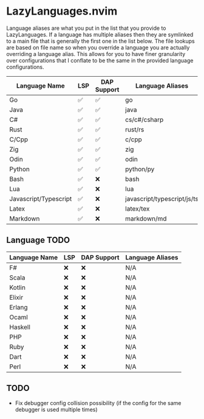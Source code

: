 # LazyLanguages.nvim

Language aliases are what you put in the list that you provide to
LazyLanguages. If a language has multiple aliases then they are symlinked to a
main file that is generally the first one in the list below. The file lookups
are based on file name so when you override a language you are actually
overriding a language alias. This allows for you to have finer granularity over
configurations that I conflate to be the same in the provided language
configurations.

| Language Name | LSP | DAP Support | Language Aliases|
| ------------- | -------------- | -------------- | --------------|
| Go | ✅ | ✅ | go |
| Java | ✅ | ✅ | java |
| C# | ✅ | ✅ | cs/c#/csharp |
| Rust | ✅ | ✅ | rust/rs |
| C/Cpp | ✅ | ✅ | c/cpp |
| Zig | ✅ | ✅ | zig |
| Odin | ✅ | ✅ | odin |
| Python | ✅ | ✅ | python/py |
| Bash | ✅ | ❌ | bash |
| Lua | ✅ | ❌ | lua |
| Javascript/Typescript | ✅ | ❌ | javascript/typescript/js/ts |
| Latex | ✅ | ❌ | latex/tex |
| Markdown | ✅ | ❌ | markdown/md |

## Language TODO
| Language Name | LSP | DAP Support | Language Aliases |
| ------------- | --- | ----------- | ---------------- |
| F# | ❌ | ❌ | N/A |
| Scala | ❌ | ❌ | N/A |
| Kotlin | ❌ | ❌ | N/A |
| Elixir | ❌ | ❌ | N/A |
| Erlang | ❌ | ❌ | N/A |
| Ocaml | ❌ | ❌ | N/A |
| Haskell | ❌ | ❌ | N/A |
| PHP | ❌ | ❌ | N/A |
| Ruby | ❌ | ❌ | N/A |
| Dart | ❌ | ❌ | N/A |
| Perl | ❌ | ❌ | N/A |

## TODO

- Fix debugger config collision possibility (if the config for the same debugger is used multiple times)
